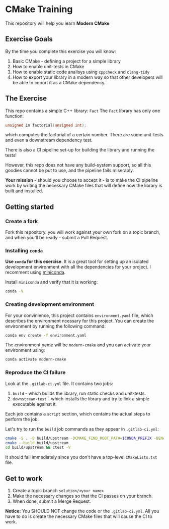 # CMake Training
This repository will help you learn **Modern CMake**

## Exercise Goals

By the time you complete this exercise you will know:
1. Basic CMake - defining a project for a simple library
2. How to enable unit-tests in CMake
3. How to enable static code analisys using `cppcheck` and `clang-tidy`
4. How to export your library in a modern way so that other developers will be
able to import it as a CMake dependency.

## The Exercise
This repo contains a simple C++ library: `Fact`
The `Fact` library has only one function:

```c++
unsigned in factorial(unsigned int);
```

which computes the factorial of a certain number.
There are some unit-tests and even a downstream dependency test.

There is also a CI pipeline set-up for building the library and running the tests!

However, this repo does not have any build-system support, so all this goodies cannot be put to use, and the pipeline fails miserably.

**Your mission** - should you choose to accept it - is to make the CI pipeline work by writing the necessary CMake files that will define how the library is built and installed.

## Getting started
### Create a fork
Fork this repository. you will work against your own fork on a topic branch, and when you'll be ready - submit a Pull Request.

### Installing `conda`
**Use `conda` for this exercise**. It is a great tool for setting up an isolated
development environment with all the dependencies for your project.
I recomment using [miniconda](https://docs.conda.io/en/latest/miniconda.html).

Install `miniconda` and verify that it is working:
```sh
conda -V
```

### Creating development environment
For your convinience, this project contains `environment.yaml` file, which
describes the environment ncessary for this project. You can create the environment by running the following command:
```sh
conda env create -f environment.yaml
```

The environment name will be `modern-cmake` and you can activate your environment using:
```sh
conda activate modern-cmake
```
### Reproduce the CI failure
Look at the `.gitlab-ci.yml` file. It contains two jobs:
1. `build` - which builds the library, run static checks and unit-tests.
2. `downstream-test` - which installs the library and try to link a simple
executable against it.

Each job contains a `script` section, which contains the actual steps to perform
the job.

Let's try to run the `build` job commands as they appear in `.gitlab-ci.yml`:
```sh
cmake -S . -B build/upstream -DCMAKE_FIND_ROOT_PATH=$CONDA_PREFIX -DENABLE_CPPCHECK=ON -DENABLE_TESTING=ON
cmake --build build/upstream
cd build/upstream && ctest -V
```

It should fail immediately since you don't have a top-level `CMakeLists.txt` file.

## Get to work
1. Create a topic branch `solution/<your name>`
2. Make the necessary changes so that the CI passes on your branch.
3. When done, submit a Merge Request.

**Notice:** You SHOULD NOT change the code or the `.gitlab-ci.yml`.
All you have to do is create the necessary CMake files that will cause the CI to work.
